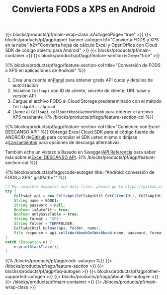 ﻿---
title:  Convierta FODS a XPS en Android
description: Automatice las operaciones de manipulación de archivos Excel, como la creación, edición y conversión con Cloud API y el SDK de Android de código abierto
url: /es/android/conversion/fods-to-xps/
family: cells
platformtag: android
feature: conversion
informat: FODS
outformat: XPS
platform: Android
otherformats: MD CSV TSV FODS PDF XLS XLSB XLSX SVG TXT DIF MHTML XPS XLTM XML XLTX 
---
{{< blocks/products/pf/main-wrap-class isAutogenPage="true" >}}
{{< blocks/products/pf/agp/upper-banner-autogen h1="Convierta FODS a XPS en la nube" h2="Convierta hojas de cálculo Excel y OpenOffice con Cloud SDK de código abierto para Android" >}}
{{< blocks/products/pf/main-container >}}
{{< blocks/products/pf/agp/feature-section isGrey="true" >}}

{{% blocks/products/pf/agp/feature-section-col title="Conversión de FODS a XPS en aplicaciones de Android" %}}
1.  Crea una cuenta en<a href="https://dashboard.aspose.cloud/">Panel</a> para obtener gratis API cuota y detalles de autorización
1. Inicialice ```CellsApi``` con ID de cliente, secreto de cliente, URL base y versión API
1. Cargue el archivo FODS al Cloud Storage predeterminado con el método ```CellsApiUtil.Upload```
1. Llame al ```CellsApi.cellsWorkbookGetWorkbook``` para obtener el archivo XPS resultante
{{% /blocks/products/pf/agp/feature-section-col %}}

{{% blocks/products/pf/agp/feature-section-col title="Comience con Excel DESCANSO API" %}}
 Obtenga Excel Cloud SDK para el código fuente de ANDROID de[GitHub](https://github.com/aspose-cells-cloud/aspose-cells-cloud-android) para compilar el SDK usted mismo o diríjase al[Lanzamientos](https://releases.aspose.cloud/) para opciones de descarga alternativas.

 También eche un vistazo a Basado en Swagger[API Referencia](https://apireference.aspose.cloud/cells/) para saber más sobre el[Excel DESCANSO API](https://products.aspose.cloud/cells/curl/).
{{% /blocks/products/pf/agp/feature-section-col %}}

{{% blocks/products/pf/agp/code-autogen title="Android: conversión de FODS a XPS" gistPath="" %}}
```java
// For complete examples and data files, please go to https://github.com/aspose-cells-cloud/aspose-cells-cloud-android/
try {
    CellsApi api = new CellsApi(CellsApiUtil.GetClientId(), CellsApiUtil.GetClientSecret(), CellsApiUtil.GetAPIVersion(), CellsApiUtil.GetBaseUrl());
    String name = BOOK1;
    String password = null;
    Boolean isAutoFit = true;
    Boolean onlySaveTable = true;
    String format = "XPS";
    String folder = TEMPFOLDER;
    CellsApiUtil.Upload(api, folder, name);
    File response = api.cellsWorkbookGetWorkbook(name, password, format, isAutoFit, onlySaveTable, folder, null, null);
}
catch (Exception e) {
    e.printStackTrace();
}
```
{{% /blocks/products/pf/agp/code-autogen %}}
{{< /blocks/products/pf/agp/feature-section >}}
{{< blocks/products/pf/agp/faq-autogen >}}
{{< blocks/products/pf/agp/other-supported-autogen >}}
{{< blocks/products/pf/agp/about-file-autogen >}}
{{< /blocks/products/pf/main-container >}}
{{< /blocks/products/pf/main-wrap-class >}}
